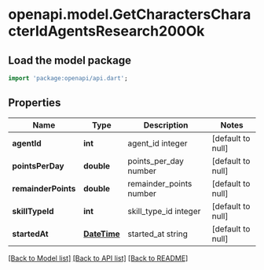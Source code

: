 # openapi.model.GetCharactersCharacterIdAgentsResearch200Ok

## Load the model package
```dart
import 'package:openapi/api.dart';
```

## Properties
Name | Type | Description | Notes
------------ | ------------- | ------------- | -------------
**agentId** | **int** | agent_id integer | [default to null]
**pointsPerDay** | **double** | points_per_day number | [default to null]
**remainderPoints** | **double** | remainder_points number | [default to null]
**skillTypeId** | **int** | skill_type_id integer | [default to null]
**startedAt** | [**DateTime**](DateTime.md) | started_at string | [default to null]

[[Back to Model list]](../README.md#documentation-for-models) [[Back to API list]](../README.md#documentation-for-api-endpoints) [[Back to README]](../README.md)


